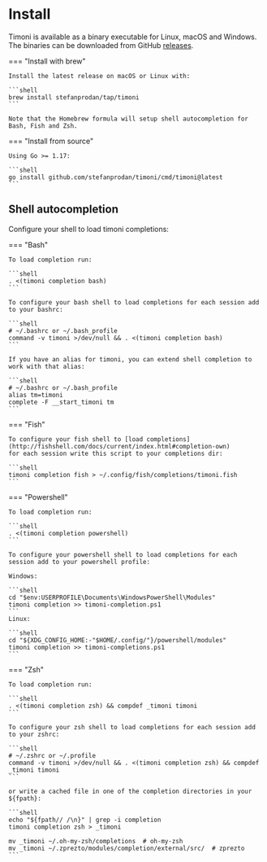 # Install

Timoni is available as a binary executable for Linux, macOS and Windows.
The binaries can be downloaded from GitHub [releases](https://github.com/stefanprodan/timoni/releases).

=== "Install with brew"

    Install the latest release on macOS or Linux with:
    
    ```shell
    brew install stefanprodan/tap/timoni
    ```

    Note that the Homebrew formula will setup shell autocompletion for Bash, Fish and Zsh.

=== "Install from source"

    Using Go >= 1.17:
    
    ```shell
    go install github.com/stefanprodan/timoni/cmd/timoni@latest
    ```

## Shell autocompletion

Configure your shell to load timoni completions:

=== "Bash"

    To load completion run:
    
    ```shell
    . <(timoni completion bash)
    ```

    To configure your bash shell to load completions for each session add to your bashrc:

    ```shell
    # ~/.bashrc or ~/.bash_profile
    command -v timoni >/dev/null && . <(timoni completion bash)
    ```

    If you have an alias for timoni, you can extend shell completion to work with that alias:

    ```shell
    # ~/.bashrc or ~/.bash_profile
    alias tm=timoni
    complete -F __start_timoni tm
    ```

=== "Fish"

    To configure your fish shell to [load completions](http://fishshell.com/docs/current/index.html#completion-own)
    for each session write this script to your completions dir:
    
    ```shell
    timoni completion fish > ~/.config/fish/completions/timoni.fish
    ```

=== "Powershell"

    To load completion run:

    ```shell
    . <(timoni completion powershell)
    ```

    To configure your powershell shell to load completions for each session add to your powershell profile:
    
    Windows:

    ```shell
    cd "$env:USERPROFILE\Documents\WindowsPowerShell\Modules"
    timoni completion >> timoni-completion.ps1
    ```
    Linux:

    ```shell
    cd "${XDG_CONFIG_HOME:-"$HOME/.config/"}/powershell/modules"
    timoni completion >> timoni-completions.ps1
    ```

=== "Zsh"

    To load completion run:
    
    ```shell
    . <(timoni completion zsh) && compdef _timoni timoni
    ```

    To configure your zsh shell to load completions for each session add to your zshrc:
    
    ```shell
    # ~/.zshrc or ~/.profile
    command -v timoni >/dev/null && . <(timoni completion zsh) && compdef _timoni timoni
    ```

    or write a cached file in one of the completion directories in your ${fpath}:
    
    ```shell
    echo "${fpath// /\n}" | grep -i completion
    timoni completion zsh > _timoni
    
    mv _timoni ~/.oh-my-zsh/completions  # oh-my-zsh
    mv _timoni ~/.zprezto/modules/completion/external/src/  # zprezto
    ```
